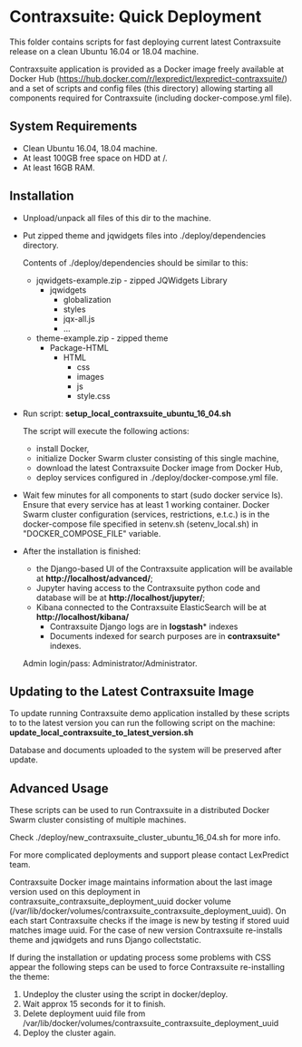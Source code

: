 # Contraxsuite: Quick Deployment

This folder contains scripts for fast deploying current 
latest Contraxsuite release on a clean Ubuntu 16.04 or 18.04 machine.

Contraxsuite application is provided as a Docker image
freely available at Docker Hub (https://hub.docker.com/r/lexpredict/lexpredict-contraxsuite/)
and a set of scripts and config files (this directory) allowing starting all components
required for Contraxsuite (including docker-compose.yml file).


## System Requirements
* Clean Ubuntu 16.04, 18.04 machine.
* At least 100GB free space on HDD at /.
* At least 16GB RAM.

## Installation
* Unpload/unpack all files of this dir to the machine.
* Put zipped theme and jqwidgets files into ./deploy/dependencies directory.
  
  Contents of ./deploy/dependencies should be similar to this:
  * jqwidgets-example.zip - zipped JQWidgets Library
      * jqwidgets
        * globalization
        * styles
        * jqx-all.js
        * ...
  * theme-example.zip - zipped theme
      * Package-HTML
        * HTML
          * css
          * images
          * js
          * style.css
      
* Run script: **setup_local_contraxsuite_ubuntu_16_04.sh**

  The script will execute the following actions:
  * install Docker, 
  * initialize Docker Swarm cluster consisting of this single machine, 
  * download the latest Contraxsuite Docker image from Docker Hub, 
  * deploy services configured in ./deploy/docker-compose.yml file.
  
* Wait few minutes for all components to start (sudo docker service ls).
Ensure that every service has at least 1 working container.
Docker Swarm cluster configuration (services, restrictions, e.t.c.) is in the docker-compose file specified
in setenv.sh (setenv_local.sh) in "DOCKER_COMPOSE_FILE" variable.
* After the installation is finished:
  * the Django-based UI of the Contraxsuite application will be available
at **http://localhost/advanced/**;
  * Jupyter having access to the Contraxsuite 
  python code and database will be at **http://localhost/jupyter/**;
  * Kibana connected to the Contraxsuite ElasticSearch will be at **http://localhost/kibana/**
    * Contraxsuite Django logs are in **logstash*** indexes
    * Documents indexed for search purposes are in **contraxsuite*** indexes. 

  Admin login/pass: Administrator/Administrator.
  
## Updating to the Latest Contraxsuite Image
To update running Contraxsuite demo application installed by these scripts to
to the latest version you can run the following script on the machine: 
**update_local_contraxsuite_to_latest_version.sh**

Database and documents uploaded to the system will be preserved after update.

## Advanced Usage
These scripts can be used to run Contraxsuite in a distributed Docker Swarm cluster
consisting of multiple machines.

Check ./deploy/new_contraxsuite_cluster_ubuntu_16_04.sh for more info.

For more complicated deployments and support please contact LexPredict team. 

Contraxsuite Docker image maintains information about the last image version 
used on this deployment in contraxsuite_contraxsuite_deployment_uuid docker volume
(/var/lib/docker/volumes/contraxsuite_contraxsuite_deployment_uuid).
On each start Contraxsuite checks if the image is new by testing if 
stored uuid matches image uuid. For the case of new version Contraxsuite
re-installs theme and jqwidgets and runs Django collectstatic.

If during the installation or updating process some problems with CSS appear the following steps
can be used to force Contraxsuite re-installing the theme:
1. Undeploy the cluster using the script in docker/deploy.
2. Wait approx 15 seconds for it to finish.
3. Delete deployment uuid file from /var/lib/docker/volumes/contraxsuite_contraxsuite_deployment_uuid
4. Deploy the cluster again.

